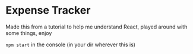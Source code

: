 # Expense Tracker #

Made this from a tutorial to help me understand React, played around with some things, enjoy

`npm start` in the console (in your dir wherever this is)